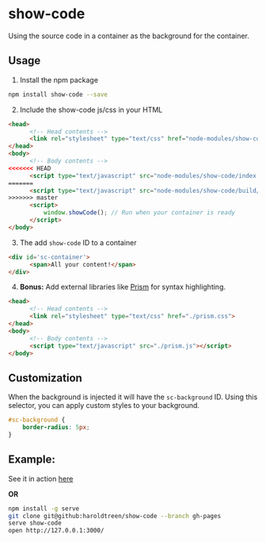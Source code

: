 # show-code
Using the source code in a container as the background for the container.

## Usage

1. Install the npm package
  ```bash
  npm install show-code --save
  ```

2. Include the show-code js/css in your HTML
  ```html
  <head>
        <!-- Head contents -->
        <link rel="stylesheet" type="text/css" href="node-modules/show-code/build/show-code.min.css">
  </head>
  <body>
        <!-- Body contents -->
<<<<<<< HEAD
        <script type="text/javascript" src="node-modules/show-code/index.js"></script>
=======
        <script type="text/javascript" src="node-modules/show-code/build/show-code.min.js"></script>
>>>>>>> master
        <script>
            window.showCode(); // Run when your container is ready
        </script>
  </body>
  ```

3. The add `show-code` ID to a container
  ```html
  <div id='sc-container'>
        <span>All your content!</span>
  </div>
  ```

4. **Bonus:** Add external libraries like [Prism](http://prismjs.com/index.html) for syntax highlighting.
  ```html
  <head>
        <!-- Head contents -->
        <link rel="stylesheet" type="text/css" href="./prism.css">
  </head>
  <body>
        <!-- Body contents -->
        <script type="text/javascript" src="./prism.js"></script>
  </body>
  ```

## Customization

When the background is injected it will have the `sc-background` ID. Using this selector, you can apply custom styles to your background.

```css
#sc-background {
    border-radius: 5px;
}
```

## Example:
See it in action [here](https://haroldtreen.github.io/show-code/)

**OR**

```bash
npm install -g serve
git clone git@github:haroldtreen/show-code --branch gh-pages
serve show-code
open http://127.0.0.1:3000/
```
